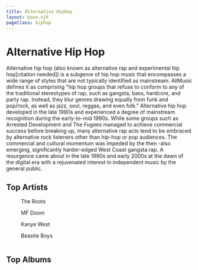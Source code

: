 ```yaml
---
title: Alternative HipHop
layout: base.njk
pageClass: hiphop
---
```

<h1 class="subgenre-title"> Alternative Hip Hop<!-- sub genre name--></h1>

<p class="summary">Alternative hip hop (also known as alternative rap and experimental hip hop[citation needed]) is a subgenre of hip hop music that encompasses a wide range of styles that are not typically identified as mainstream. AllMusic defines it as comprising "hip hop groups that refuse to conform to any of the traditional stereotypes of rap, such as gangsta, bass, hardcore, and party rap. Instead, they blur genres drawing equally from funk and pop/rock, as well as jazz, soul, reggae, and even folk." Alternative hip hop developed in the late 1980s and experienced a degree of mainstream recognition during the early-to-mid 1990s. While some groups such as Arrested Development and The Fugees managed to achieve commercial success before breaking up, many alternative rap acts tend to be embraced by alternative rock listeners other than hip-hop or pop audiences. The commercial and cultural momentum was impeded by the then  -also emerging, significantly harder-edged West Coast gangsta rap. A resurgence came about in the late 1990s and early 2000s at the dawn of the digital era with a rejuvenated interest in independent music by the general public. <!-- subgenre summary--></p>

<!-- top album and artist section-->

<section class="top">
    <h2>Top Artists</h2>
    <div class="artist">
    <figure>
        <img src="" alt="">
            <figcaption>The Roots</figcaption>
        </img>
    </figure>
    <figure>
        <img src="" alt="">
            <figcaption>MF Doom </figcaption>
        </img>
    </figure>
    <figure>
        <img src="" alt="">
            <figcaption>Kanye West</figcaption>
        </img>
    </figure>
    <figure>
        <img src="" alt="">
            <figcaption>Beastie Boys</figcaption>
        </img>
    </figure>
    <figure>
        <img src="" alt="">
            <figcaption></figcaption>
        </img>
    </figure>
    </div>
    </section>

<section class="top">
<h2>Top Albums</h2>
<div class="albums">
<figure>
    <img src="" alt="">
        <figcaption></figcaption>
    </img>
</figure>
<figure>
    <img src="" alt="">
        <figcaption></figcaption>
    </img>
</figure>
<figure>
    <img src="" alt="">
        <figcaption></figcaption>
    </img>
</figure>
<figure>
    <img src="" alt="">
        <figcaption></figcaption>
    </img>
</figure>
<figure>
    <img src="" alt="">
        <figcaption></figcaption>
    </img>
</figure>
</div>
</section>

<!-- suggestion section, still figuring out how to format this using the bubble diagram from the wireframe-->